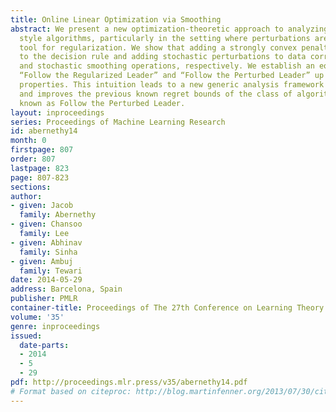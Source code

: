 ```yaml
---
title: Online Linear Optimization via Smoothing
abstract: We present a new optimization-theoretic approach to analyzing Follow-the-Leader
  style algorithms, particularly in the setting where perturbations are used as a
  tool for regularization. We show that adding a strongly convex penalty function
  to the decision rule and adding stochastic perturbations to data correspond to deterministic
  and stochastic smoothing operations, respectively. We establish an equivalence between
  “Follow the Regularized Leader” and “Follow the Perturbed Leader” up to the smoothness
  properties. This intuition leads to a new generic analysis framework that recovers
  and improves the previous known regret bounds of the class of algorithms commonly
  known as Follow the Perturbed Leader.
layout: inproceedings
series: Proceedings of Machine Learning Research
id: abernethy14
month: 0
firstpage: 807
order: 807
lastpage: 823
page: 807-823
sections: 
author:
- given: Jacob
  family: Abernethy
- given: Chansoo
  family: Lee
- given: Abhinav
  family: Sinha
- given: Ambuj
  family: Tewari
date: 2014-05-29
address: Barcelona, Spain
publisher: PMLR
container-title: Proceedings of The 27th Conference on Learning Theory
volume: '35'
genre: inproceedings
issued:
  date-parts:
  - 2014
  - 5
  - 29
pdf: http://proceedings.mlr.press/v35/abernethy14.pdf
# Format based on citeproc: http://blog.martinfenner.org/2013/07/30/citeproc-yaml-for-bibliographies/
---
```

